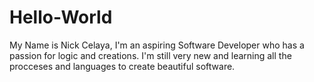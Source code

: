 # Hello-World


My Name is Nick Celaya, I'm an aspiring Software Developer who has a passion for logic and creations. I'm still very new and learning all the procceses and languages to create beautiful software. 
